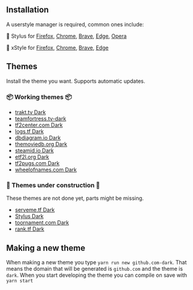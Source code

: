 ## Installation

A userstyle manager is required, common ones include:

🎨 Stylus for [Firefox](https://addons.mozilla.org/en-US/firefox/addon/styl-us/), [Chrome](https://chrome.google.com/webstore/detail/stylus/clngdbkpkpeebahjckkjfobafhncgmne), [Brave](https://chrome.google.com/webstore/detail/stylus/clngdbkpkpeebahjckkjfobafhncgmne), [Edge](https://chrome.google.com/webstore/detail/stylus/clngdbkpkpeebahjckkjfobafhncgmne), [Opera](https://addons.opera.com/en-gb/extensions/details/stylus/)

🎨 xStyle for [Firefox](https://addons.mozilla.org/firefox/addon/xstyle/), [Chrome](https://chrome.google.com/webstore/detail/xstyle/hncgkmhphmncjohllpoleelnibpmccpj), [Brave](https://chrome.google.com/webstore/detail/xstyle/hncgkmhphmncjohllpoleelnibpmccpj), [Edge](https://chrome.google.com/webstore/detail/xstyle/hncgkmhphmncjohllpoleelnibpmccpj)

## Themes

Install the theme you want. Supports automatic updates.

### 📦 Working themes 📦

- [trakt.tv Dark](https://raw.githubusercontent.com/PhongGuy/themes/main/dist/trakt-dark.user.css)
- [teamfortress.tv-dark](https://raw.githubusercontent.com/PhongGuy/themes/main/dist/teamfortress.tv-dark.user.css)
- [tf2center.com Dark](https://raw.githubusercontent.com/PhongGuy/themes/main/dist/tf2center.com-dark.user.css)
- [logs.tf Dark](https://raw.githubusercontent.com/PhongGuy/themes/main/dist/logs.tf-dark.user.css)
- [dbdiagram.io Dark](https://raw.githubusercontent.com/PhongGuy/themes/main/dist/dbdiagram.io-dark.user.css)
- [themoviedb.org Dark](https://raw.githubusercontent.com/PhongGuy/themes/main/dist/themoviedb.org-dark.user.css)
- [steamid.io Dark](https://raw.githubusercontent.com/PhongGuy/themes/main/dist/steamid.io-dark.user.css)
- [etf2l.org Dark](https://raw.githubusercontent.com/PhongGuy/themes/main/dist/etf2l.org-dark.user.css)
- [tf2pugs.com Dark](https://raw.githubusercontent.com/PhongGuy/themes/main/dist/tf2pugs.com-dark.user.css)
- [wheelofnames.com Dark](https://raw.githubusercontent.com/PhongGuy/themes/main/dist/wheelofnames.com-dark.user.css)
  <!-- - [soapgate.org Dark](https://raw.githubusercontent.com/PhongGuy/themes/main/dist/soapgate.org-dark.user.css) -->
  <!-- - [pricerunner.com Dark](https://raw.githubusercontent.com/PhongGuy/themes/main/dist/pricerunner.com-dark.user.css) -->
  <!-- - [vault.bitwarden.com Dark](https://raw.githubusercontent.com/PhongGuy/themes/main/dist/vault.bitwarden.com-dark.user.css) -->
  <!-- - [podcasts.google.com Dark](https://raw.githubusercontent.com/PhongGuy/themes/main/dist/podcasts.google.com-dark.user.css) -->
  <!-- - [pugstats.herokuapp.com Dark](https://raw.githubusercontent.com/PhongGuy/themes/main/dist/pugstats.herokuapp.com-dark.user.css) -->

### 🦺 Themes under construction 🦺

These themes are not done yet, parts might be missing.

- [serveme.tf Dark](https://raw.githubusercontent.com/PhongGuy/themes/main/dist/serveme.tf-dark.user.css)
- [Stylus Dark](https://raw.githubusercontent.com/PhongGuy/themes/main/dist/stylus-dark.user.css)
- [toornament.com Dark](https://raw.githubusercontent.com/PhongGuy/themes/main/dist/toornament.com-dark.user.css)
- [rank.tf Dark](https://raw.githubusercontent.com/PhongGuy/themes/main/dist/rank.tf-dark.user.css)
  <!-- - [material.io Dark](https://raw.githubusercontent.com/PhongGuy/themes/main/dist/material.io-dark.user.css) -->
  <!-- - [npmjs.com Dark](https://raw.githubusercontent.com/PhongGuy/themes/main/dist/npmjs.com-dark.user.css) -->
  <!-- - [instagram.com Dark](https://raw.githubusercontent.com/PhongGuy/themes/main/dist/instagram.com-dark.user.css) -->
  <!-- - [skillshare.com Dark](https://raw.githubusercontent.com/PhongGuy/themes/main/dist/skillshare.com-dark.user.css) -->

## Making a new theme

When making a new theme you type `yarn run new github.com-dark`. That means the domain that will be generated is `github.com` and the theme is `dark`. When you start developing the theme you can compile on save with `yarn start`
